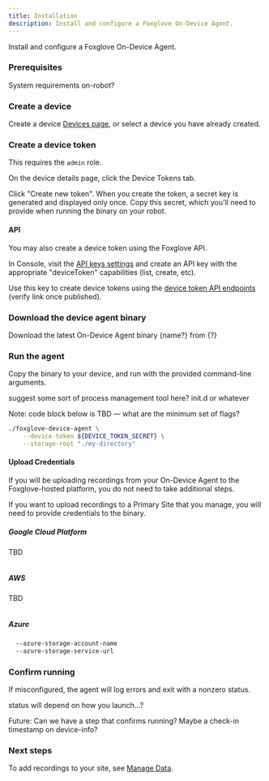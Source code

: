 ```yaml
---
title: Installation
description: Install and configure a Foxglove On-Device Agent.
---
```


Install and configure a Foxglove On-Device Agent.

### Prerequisites

<p class="Debug">System requirements on-robot?</p>

### Create a device

Create a device [Devices page](https://console.foxglove.dev/devices), or select a device you have already created.

### Create a device token

This requires the `admin` role.

On the device details page, click the Device Tokens tab.

Click "Create new token". When you create the token, a secret key is generated and displayed only once. Copy this secret, which you'll need to provide when running the binary on your robot.

#### API

You may also create a device token using the Foxglove API.

In Console, visit the [API keys settings](https://console.foxglove.dev/settings/apikeys) and create an API key with the appropriate "deviceToken" capabilities (list, create, etc).

Use this key to create device tokens using the [device token API endpoints](/api#tag/Device-Tokens) <span class="Debug">(verify link once published)</span>.

### Download the device agent binary

Download the latest On-Device Agent binary <span class="Debug">{name?} from {?}</span>

### Run the agent

Copy the binary to your device, and run with the provided command-line arguments.

<p class="Debug">suggest some sort of process management tool here? init.d or whatever</p>

<p class="Debug">Note: code block below is TBD — what are the minimum set of flags?</p>

```sh
./foxglove-device-agent \
    --device-token ${DEVICE_TOKEN_SECRET} \
    --storage-root "./my-directory"
```

#### Upload Credentials

If you will be uploading recordings from your On-Device Agent to the Foxglove-hosted platform, you do not need to take additional steps.

If you want to upload recordings to a Primary Site that you manage, you will need to provide credentials to the binary.

##### Google Cloud Platform

<p class="Debug">TBD</p>

```sh

```

##### AWS

<p class="Debug">TBD</p>

```sh

```

##### Azure

```sh
  --azure-storage-account-name
  --azure-storage-service-url
```

### Confirm running

If misconfigured, the agent will log errors and exit with a nonzero status.

<p class="Debug">status will depend on how you launch...?</p>

<p class="Debug">Future: Can we have a step that confirms running? Maybe a check-in timestamp on device-info?</p>

### Next steps

To add recordings to your site, see [Manage Data](./manage-data).
